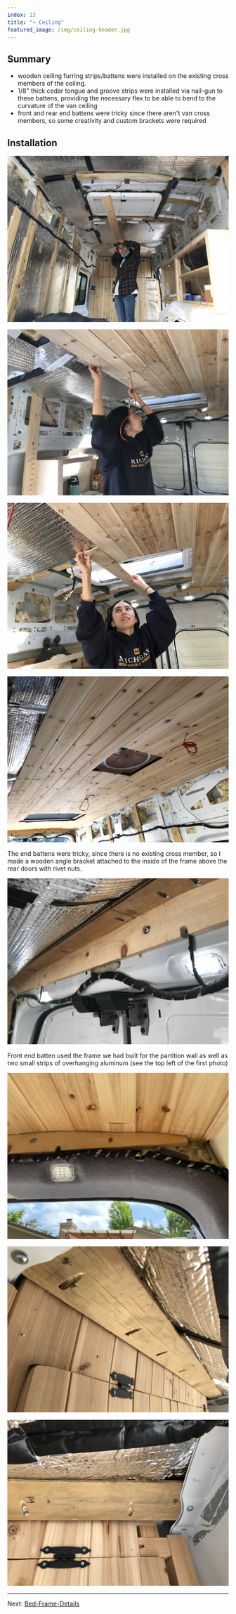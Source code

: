 ```yaml
---
index: 13
title: "→ Ceiling"
featured_image: /img/ceiling-header.jpg
---
```


## Summary
- wooden ceiling furring strips/battens were installed on the existing cross members of the ceiling. 
- 1/8" thick cedar tongue and groove strips were installed via nail-gun to these battens, providing the necessary flex to be able to bend to the curvature of the van ceiling
- front and rear end battens were tricky since there aren't van cross members, so some creativity and custom brackets were required 

## Installation 

![2021-04-07 16-55-34 (2)](img/2021-04-07%2016-55-34%20(2).jpeg)

![ceiling-1](img/ceiling-1.jpeg)

![2021-04-08 16-32-07](img/2021-04-08%2016-32-07.jpeg)


![ceiling-2](img/ceiling-2.jpeg)

The end battens were tricky, since there is no existing cross member, so I made a wooden angle bracket attached to the inside of the frame above the rear doors with rivet nuts.

![2021-04-08 11-45-09](img/2021-04-08%2011-45-09.jpeg)


Front end batten used the frame we had built for the partition wall as well as two small strips of overhanging aluminum (see the top left of the first photo)

![ceiling-3](img/ceiling-3.jpg)


![2021-04-06 13-03-59](img/2021-04-06%2013-03-59.jpeg)

![2021-04-06 13-03-44](img/2021-04-06%2013-03-44.jpeg)

---

Next:  [Bed-Frame-Details](Bed-Frame-Details.md)
